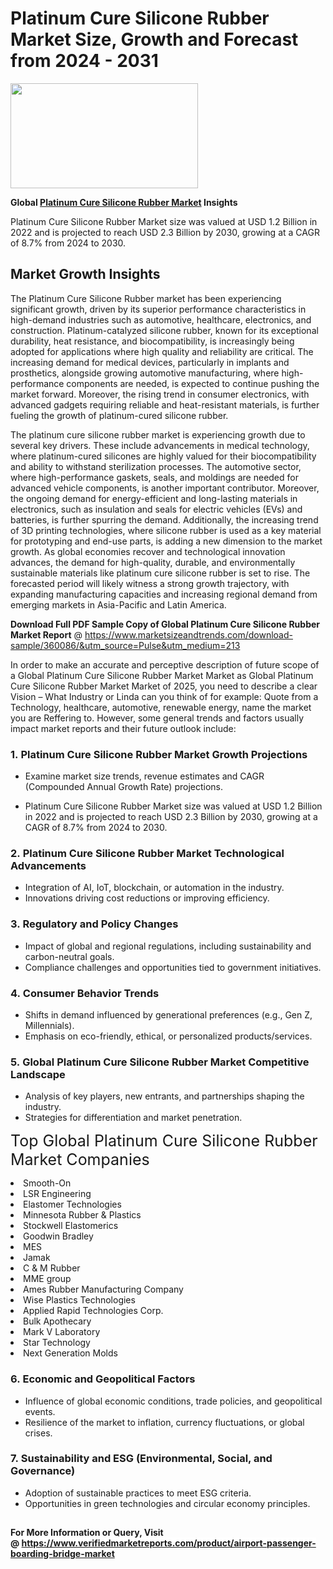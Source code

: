 <H1>Platinum Cure Silicone Rubber Market Size, Growth and Forecast from 2024 - 2031</H1><img class="aligncenter size-medium wp-image-584254" src="https://thirdeyenews.in/wp-content/uploads/2024/09/Global-Market-Research-300x168.jpeg" alt="" width="300" height="168" /><p><strong>Global&nbsp;<a href="https://www.marketsizeandtrends.com/download-sample/360086/&amp;utm_source=Pulse&amp;utm_medium=213">Platinum Cure Silicone Rubber Market</a> Insights</strong></p><p>Platinum Cure Silicone Rubber Market size was valued at USD 1.2 Billion in 2022 and is projected to reach USD 2.3 Billion by 2030, growing at a CAGR of 8.7% from 2024 to 2030.</p><p><h2>Market Growth Insights</h2> <p>The Platinum Cure Silicone Rubber market has been experiencing significant growth, driven by its superior performance characteristics in high-demand industries such as automotive, healthcare, electronics, and construction. Platinum-catalyzed silicone rubber, known for its exceptional durability, heat resistance, and biocompatibility, is increasingly being adopted for applications where high quality and reliability are critical. The increasing demand for medical devices, particularly in implants and prosthetics, alongside growing automotive manufacturing, where high-performance components are needed, is expected to continue pushing the market forward. Moreover, the rising trend in consumer electronics, with advanced gadgets requiring reliable and heat-resistant materials, is further fueling the growth of platinum-cured silicone rubber. </p> <p>The platinum cure silicone rubber market is experiencing growth due to several key drivers. These include advancements in medical technology, where platinum-cured silicones are highly valued for their biocompatibility and ability to withstand sterilization processes. The automotive sector, where high-performance gaskets, seals, and moldings are needed for advanced vehicle components, is another important contributor. Moreover, the ongoing demand for energy-efficient and long-lasting materials in electronics, such as insulation and seals for electric vehicles (EVs) and batteries, is further spurring the demand. Additionally, the increasing trend of 3D printing technologies, where silicone rubber is used as a key material for prototyping and end-use parts, is adding a new dimension to the market growth. As global economies recover and technological innovation advances, the demand for high-quality, durable, and environmentally sustainable materials like platinum cure silicone rubber is set to rise. The forecasted period will likely witness a strong growth trajectory, with expanding manufacturing capacities and increasing regional demand from emerging markets in Asia-Pacific and Latin America. </p><p><span class=""><strong>Download Full PDF Sample Copy of Global Platinum Cure Silicone Rubber Market Report</strong> @ <a href="https://www.marketsizeandtrends.com/download-sample/360086/&amp;utm_source=Pulse&amp;utm_medium=213" target="_blank">https://www.marketsizeandtrends.com/download-sample/360086/&amp;utm_source=Pulse&amp;utm_medium=213</a></span></p><p>In order to make an accurate and perceptive description of future scope of a Global&nbsp;Platinum Cure Silicone Rubber Market Market as Global&nbsp;Platinum Cure Silicone Rubber Market Market of 2025, you need to describe a clear Vision &ndash; What Industry or Linda can you think of for example: Quote from a Technology, healthcare, automotive, renewable energy, name the market you are Reffering to. However, some general trends and factors usually impact market reports and their future outlook include:</p><h3>1.&nbsp;<strong>Platinum Cure Silicone Rubber Market Growth Projections</strong></h3><ul><li>Examine market size trends, revenue estimates and CAGR (Compounded Annual Growth Rate) projections.</li><li><p>Platinum Cure Silicone Rubber Market size was valued at USD 1.2 Billion in 2022 and is projected to reach USD 2.3 Billion by 2030, growing at a CAGR of 8.7% from 2024 to 2030.</p></li></ul><h3>2.&nbsp;<strong>Platinum Cure Silicone Rubber Market Technological Advancements</strong></h3><ul><li>Integration of AI, IoT, blockchain, or automation in the industry.</li><li>Innovations driving cost reductions or improving efficiency.</li></ul><h3>3.&nbsp;<strong>Regulatory and Policy Changes</strong></h3><ul><li>Impact of global and regional regulations, including sustainability and carbon-neutral goals.</li><li>Compliance challenges and opportunities tied to government initiatives.</li></ul><h3>4.&nbsp;<strong>Consumer Behavior Trends</strong></h3><ul><li>Shifts in demand influenced by generational preferences (e.g., Gen Z, Millennials).</li><li>Emphasis on eco-friendly, ethical, or personalized products/services.</li></ul><h3>5.&nbsp;<strong>Global Platinum Cure Silicone Rubber Market Competitive Landscape</strong></h3><ul><li>Analysis of key players, new entrants, and partnerships shaping the industry.</li><li>Strategies for differentiation and market penetration.</li></ul><p data-pm-slice="1 1 []"><span style="color: inherit; font-family: inherit; font-size: 25px;">Top Global Platinum Cure Silicone Rubber Market Companies</span></p><div class="" data-test-id=""><p><li>Smooth-On</li><li> LSR Engineering</li><li> Elastomer Technologies</li><li> Minnesota Rubber & Plastics</li><li> Stockwell Elastomerics</li><li> Goodwin Bradley</li><li> MES</li><li> Jamak</li><li> C & M Rubber</li><li> MME group</li><li> Ames Rubber Manufacturing Company</li><li> Wise Plastics Technologies</li><li> Applied Rapid Technologies Corp.</li><li> Bulk Apothecary</li><li> Mark V Laboratory</li><li> Star Technology</li><li> Next Generation Molds</li></p></div><h3>6.&nbsp;<strong>Economic and Geopolitical Factors</strong></h3><ul><li>Influence of global economic conditions, trade policies, and geopolitical events.</li><li>Resilience of the market to inflation, currency fluctuations, or global crises.</li></ul><h3>7.&nbsp;<strong>Sustainability and ESG (Environmental, Social, and Governance)</strong></h3><ul><li>Adoption of sustainable practices to meet ESG criteria.</li><li>Opportunities in green technologies and circular economy principles.</li></ul><h2><strong style="font-size: 14px;">For More Information or Query, Visit @&nbsp;</strong><a style="background-color: #ffffff; font-size: 14px;" href="https://www.marketsizeandtrends.com/report/platinum-cure-silicone-rubber-market/" target="_blank">https://www.verifiedmarketreports.com/product/airport-passenger-boarding-bridge-market</a></h2>
